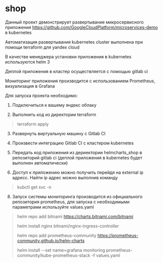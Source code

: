 # shop
Данный проект демонстрирует развертывание микросервисного приложения https://github.com/GoogleCloudPlatform/microservices-demo в kubernetes </p>
Автоматизация развертывания kubernetes cluster выполнена при помощи terraform для yandex cloud </p>
В качестве менеджера установки приложения в kubernetes используются helm 3 </p>
Деплой приложения в кластер осуществляется c помощью gitlab ci </p>
Мониторинг приложения производится с использованием Prometheus, визуализация в Grafana </p>

Для запуска проекта необходимо: </p>
1. Подключиться к вашему яндекс облаку </p>
2. Выполнить код из директории terraform </p> 
>terraform apply </p>
3. Развернуть виртуальную машину с Gitlab CI </p>
4. Произвести интеграцию Gitlab CI c кластером kubernetes </p>
5. Передать код приложения из дериектории helmcharts_shop в репозиторий gitlab ci (деплой приложения в kubernetes будет выполнен автоматически) </p>
6. Доступ к приложению можно получить перейдя на external ip адресс. Найти ip адрес можно выполнив команду </p>
>kubctl get svc -n <namespace>  </p>
8. Запуск системы мониторинга производится из официального репозитория prometheus, для запуска с необходимыми параметрами используйте values.yaml </p>

>helm repo add bitnami https://charts.bitnami.com/bitnami </p>
>helm install nginx  bitnami/nginx-ingress-controller </p>
>helm repo add prometheus-community https://prometheus-community.github.io/helm-charts </p>
>helm install --set name=grafana monitoring prometheus-community/kube-prometheus-stack -f values.yaml </p>
